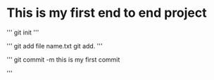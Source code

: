 # This is my first end to end project

'''
git init
'''

'''
git add file name.txt
git add.
'''

'''
git commit -m this is my first commit

'''

